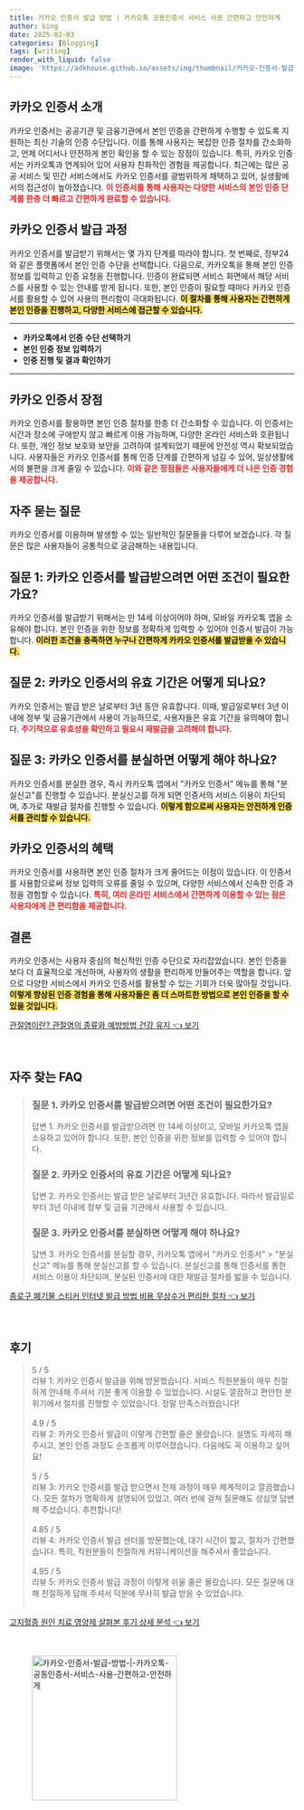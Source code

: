 ```yaml
---
title: 카카오 인증서 발급 방법 | 카카오톡 공동인증서 서비스 사용 간편하고 안전하게
author: bing
date: 2025-02-03
categories: [Blogging]
tags: [writing]
render_with_liquid: false
image: 'https://adkhouse.github.io/assets/img/thumbnail/카카오-인증서-발급-방법-|-카카오톡-공동인증서-서비스-사용-간편하고-안전하게.webp'
---
```



<h2 id='카카오_인증서_소개'>카카오 인증서 소개</h2>

<p>카카오 인증서는 공공기관 및 금융기관에서 본인 인증을 간편하게 수행할 수 있도록 지원하는 최신 기술의 인증 수단입니다. 이를 통해 사용자는 복잡한 인증 절차를 간소화하고, 언제 어디서나 안전하게 본인 확인을 할 수 있는 장점이 있습니다. 특히, 카카오 인증서는 카카오톡과 연계되어 있어 사용자 친화적인 경험을 제공합니다. 최근에는 많은 공공 서비스 및 민간 서비스에서도 카카오 인증서를 광범위하게 채택하고 있어, 실생활에서의 접근성이 높아졌습니다. <b><span style="color: #ee2323;">이 인증서를 통해 사용자는 다양한 서비스의 본인 인증 단계를 한층 더 빠르고 간편하게 완료할 수 있습니다.</span></b></p>

<h2 id='카카오_인증서_발급_과정'>카카오 인증서 발급 과정</h2>

<p>카카오 인증서를 발급받기 위해서는 몇 가지 단계를 따라야 합니다. 첫 번째로, 정부24와 같은 플랫폼에서 본인 인증 수단을 선택합니다. 다음으로, 카카오톡을 통해 본인 인증 정보를 입력하고 인증 요청을 진행합니다. 인증이 완료되면 서비스 화면에서 해당 서비스를 사용할 수 있는 안내를 받게 됩니다. 또한, 본인 인증이 필요할 때마다 카카오 인증서를 활용할 수 있어 사용의 편리함이 극대화됩니다. <b><span style="background-color: #ffe066;">이 절차를 통해 사용자는 간편하게 본인 인증을 진행하고, 다양한 서비스에 접근할 수 있습니다.</span></b></p>

<hr />

<ul>
    <li><b>카카오톡에서 인증 수단 선택하기</b></li>
    <li><b>본인 인증 정보 입력하기</b></li>
    <li><b>인증 진행 및 결과 확인하기</b></li>
</ul>

<hr />

<h2 id='카카오_인증서_장점'>카카오 인증서 장점</h2>

<p>카카오 인증서를 활용하면 본인 인증 절차를 한층 더 간소화할 수 있습니다. 이 인증서는 시간과 장소에 구애받지 않고 빠르게 이용 가능하며, 다양한 온라인 서비스와 호환됩니다. 또한, 개인 정보 보호와 보안을 고려하여 설계되었기 때문에 안전성 역시 확보되었습니다. 사용자들은 카카오 인증서를 통해 인증 단계를 간편하게 넘길 수 있어, 일상생활에서의 불편을 크게 줄일 수 있습니다. <b><span style="color: #ee2323;">이와 같은 장점들은 사용자들에게 더 나은 인증 경험을 제공합니다.</span></b></p>

<h2 id='자주_묻는_질문'>자주 묻는 질문</h2>

<p>카카오 인증서를 이용하며 발생할 수 있는 일반적인 질문들을 다루어 보겠습니다. 각 질문은 많은 사용자들이 공통적으로 궁금해하는 내용입니다.</p>

<h2 id='질문_1'>질문 1: 카카오 인증서를 발급받으려면 어떤 조건이 필요한가요?</h2>

<p>카카오 인증서를 발급받기 위해서는 만 14세 이상이어야 하며, 모바일 카카오톡 앱을 소유해야 합니다. 본인 인증을 위한 정보를 정확하게 입력할 수 있어야 인증서 발급이 가능합니다. <b><span style="background-color: #ffe066;">이러한 조건을 충족하면 누구나 간편하게 카카오 인증서를 발급받을 수 있습니다.</span></b></p>

<h2 id='질문_2'>질문 2: 카카오 인증서의 유효 기간은 어떻게 되나요?</h2>

<p>카카오 인증서는 발급 받은 날로부터 3년 동안 유효합니다. 이때, 발급일로부터 3년 이내에 정부 및 금융기관에서 사용이 가능하므로, 사용자들은 유효 기간을 유의해야 합니다. <b><span style="color: #ee2323;">주기적으로 유효성을 확인하고 필요시 재발급을 고려해야 합니다.</span></b></p>

<h2 id='질문_3'>질문 3: 카카오 인증서를 분실하면 어떻게 해야 하나요?</h2>

<p>카카오 인증서를 분실한 경우, 즉시 카카오톡 앱에서 "카카오 인증서" 메뉴를 통해 "분실신고"를 진행할 수 있습니다. 분실신고를 하게 되면 인증서의 서비스 이용이 차단되며, 추가로 재발급 절차를 진행할 수 있습니다. <b><span style="background-color: #ffe066;">이렇게 함으로써 사용자는 안전하게 인증서를 관리할 수 있습니다.</span></b></p>

<h2 id='카카오_인증서_혜택'>카카오 인증서의 혜택</h2>

<p>카카오 인증서를 사용하면 본인 인증 절차가 크게 줄어드는 이점이 있습니다. 이 인증서를 사용함으로써 정보 입력의 오류를 줄일 수 있으며, 다양한 서비스에서 신속한 인증 과정을 경험할 수 있습니다. <b><span style="color: #ee2323;">특히, 여러 온라인 서비스에서 간편하게 이용할 수 있는 점은 사용자에게 큰 편리함을 제공합니다.</span></b></p>

<h2 id='결론'>결론</h2>

<p>카카오 인증서는 사용자 중심의 혁신적인 인증 수단으로 자리잡았습니다. 본인 인증을 보다 더 효율적으로 개선하며, 사용자의 생활을 편리하게 만들어주는 역할을 합니다. 앞으로 다양한 서비스에서 카카오 인증서를 활용할 수 있는 기회가 더욱 많아질 것입니다. <b><span style="background-color: #ffe066;">이렇게 향상된 인증 경험을 통해 사용자들은 좀 더 스마트한 방법으로 본인 인증을 할 수 있을 것입니다.</span></b></p>


<p><a class="click-button" title="관절염이란? 관절염의 종류와 예방방법 건강 유지" href="https://adkhouse.github.io/posts/%EA%B4%80%EC%A0%88%EC%97%BC%EC%9D%B4%EB%9E%80-%EA%B4%80%EC%A0%88%EC%97%BC%EC%9D%98-%EC%A2%85%EB%A5%98%EC%99%80-%EC%98%88%EB%B0%A9%EB%B0%A9%EB%B2%95-%EA%B1%B4%EA%B0%95-%EC%9C%A0%EC%A7%80/" rel="dofollow">관절염이란? 관절염의 종류와 예방방법 건강 유지 👈 보기</a></p><br>
<h2 id='자주_찾는_FAQ'>자주 찾는 FAQ</h2>
<div itemscope="" itemtype="https://schema.org/FAQPage"> 
<blockquote> 
<div itemscope="" itemprop="mainEntity" itemtype="https://schema.org/Question"> 
<h3 itemprop="name">질문 1. 카카오 인증서를 발급받으려면 어떤 조건이 필요한가요?</h3> 
<div itemscope="" itemprop="acceptedAnswer" itemtype="https://schema.org/Answer"> 
<span itemprop="text"> 
<p>답변 1. 카카오 인증서를 발급받으려면 만 14세 이상이고, 모바일 카카오톡 앱을 소유하고 있어야 합니다. 또한, 본인 인증을 위한 정보를 입력할 수 있어야 합니다.</p> 
</span> 
</div> 
</div> 
<div itemscope="" itemprop="mainEntity" itemtype="https://schema.org/Question"> 
<h3 itemprop="name">질문 2. 카카오 인증서의 유효 기간은 어떻게 되나요?</h3> 
<div itemscope="" itemprop="acceptedAnswer" itemtype="https://schema.org/Answer"> 
<span itemprop="text"> 
<p>답변 2. 카카오 인증서는 발급 받은 날로부터 3년간 유효합니다. 따라서 발급일로부터 3년 이내에 정부 및 금융 기관에서 사용할 수 있습니다.</p> 
</span> 
</div> 
</div> 
<div itemscope="" itemprop="mainEntity" itemtype="https://schema.org/Question"> 
<h3 itemprop="name">질문 3. 카카오 인증서를 분실하면 어떻게 해야 하나요?</h3> 
<div itemscope="" itemprop="acceptedAnswer" itemtype="https://schema.org/Answer"> 
<span itemprop="text"> 
<p>답변 3. 카카오 인증서를 분실할 경우, 카카오톡 앱에서 "카카오 인증서" > "분실신고" 메뉴를 통해 분실신고를 할 수 있습니다. 분실신고를 통해 인증서를 통한 서비스 이용이 차단되며, 분실된 인증서에 대한 재발급 절차를 밟을 수 있습니다.</p> 
</span> 
</div> 
</div> 
</blockquote> 
</div>
<p><a class="click-button" title="종로구 폐기물 스티커 인터넷 발급 방법 비용 무상수거 편리한 절차" href="https://adkhouse.github.io/posts/%EC%A2%85%EB%A1%9C%EA%B5%AC-%ED%8F%90%EA%B8%B0%EB%AC%BC-%EC%8A%A4%ED%8B%B0%EC%BB%A4-%EC%9D%B8%ED%84%B0%EB%84%B7-%EB%B0%9C%EA%B8%89-%EB%B0%A9%EB%B2%95-%EB%B9%84%EC%9A%A9-%EB%AC%B4%EC%83%81%EC%88%98%EA%B1%B0-%ED%8E%B8%EB%A6%AC%ED%95%9C-%EC%A0%88%EC%B0%A8/" rel="dofollow">종로구 폐기물 스티커 인터넷 발급 방법 비용 무상수거 편리한 절차 👈 보기</a></p><br>
<h2 id='후기'>후기</h2>
<div itemscope itemtype="https://schema.org/Product">
  <blockquote>
  <div itemprop="review" itemscope itemtype="https://schema.org/Review">
      <div itemprop="reviewRating" itemscope itemtype="https://schema.org/Rating"> <span itemprop="ratingValue">5</span> / <span itemprop="bestRating">5</span> </div>
      <span itemprop="reviewBody">리뷰 1: 카카오 인증서 발급을 위해 방문했습니다. 서비스 직원분들이 매우 친절하게 안내해 주셔서 기분 좋게 이용할 수 있었습니다. 시설도 깔끔하고 편안한 분위기에서 절차를 진행할 수 있었습니다. 정말 만족스러웠습니다!</span>
  </div>
  <br>
  <div itemprop="review" itemscope itemtype="https://schema.org/Review">
      <div itemprop="reviewRating" itemscope itemtype="https://schema.org/Rating"> <span itemprop="ratingValue">4.9</span> / <span itemprop="bestRating">5</span> </div>
      <span itemprop="reviewBody">리뷰 2: 카카오 인증서 발급이 이렇게 간편할 줄은 몰랐습니다. 설명도 자세히 해주시고, 본인 인증 과정도 순조롭게 이루어졌습니다. 다음에도 꼭 이용하고 싶어요!</span>
  </div>
  <br>
  <div itemprop="review" itemscope itemtype="https://schema.org/Review">
      <div itemprop="reviewRating" itemscope itemtype="https://schema.org/Rating"> <span itemprop="ratingValue">5</span> / <span itemprop="bestRating">5</span> </div>
      <span itemprop="reviewBody">리뷰 3: 카카오 인증서를 발급 받으면서 전체 과정이 매우 체계적이고 깔끔했습니다. 모든 절차가 명확하게 설명되어 있었고, 여러 번에 걸쳐 질문해도 성심껏 답변해 주셨습니다. 추천합니다!</span>
  </div>
  <br>
  <div itemprop="review" itemscope itemtype="https://schema.org/Review">
      <div itemprop="reviewRating" itemscope itemtype="https://schema.org/Rating"> <span itemprop="ratingValue">4.85</span> / <span itemprop="bestRating">5</span> </div>
      <span itemprop="reviewBody">리뷰 4: 카카오 인증서 발급 센터를 방문했는데, 대기 시간이 짧고, 절차가 간편했습니다. 특히, 직원분들이 친절하게 커뮤니케이션을 해주셔서 좋았습니다.</span>
  </div>
  <br>
  <div itemprop="review" itemscope itemtype="https://schema.org/Review">
      <div itemprop="reviewRating" itemscope itemtype="https://schema.org/Rating"> <span itemprop="ratingValue">4.95</span> / <span itemprop="bestRating">5</span> </div>
      <span itemprop="reviewBody">리뷰 5: 카카오 인증서 발급 과정이 이렇게 쉬울 줄은 몰랐습니다. 모든 질문에 대해 친절하게 답해 주셔서 덕분에 무사히 발급 받을 수 있었습니다.</span>
  </div>
  <br>
  </blockquote>
</div>
<p><a class="click-button" title="고지혈증 원인 치료 영양제 살펴본 후기 상세 분석" href="https://adkhouse.github.io/posts/%EA%B3%A0%EC%A7%80%ED%98%88%EC%A6%9D-%EC%9B%90%EC%9D%B8-%EC%B9%98%EB%A3%8C-%EC%98%81%EC%96%91%EC%A0%9C-%EC%82%B4%ED%8E%B4%EB%B3%B8-%ED%9B%84%EA%B8%B0-%EC%83%81%EC%84%B8-%EB%B6%84%EC%84%9D/" rel="dofollow">고지혈증 원인 치료 영양제 살펴본 후기 상세 분석 👈 보기</a></p><br>
<figure class="image"><img src="https://adkhouse.github.io/assets/img/thumbnail/카카오-인증서-발급-방법-|-카카오톡-공동인증서-서비스-사용-간편하고-안전하게.webp" alt="카카오-인증서-발급-방법-|-카카오톡-공동인증서-서비스-사용-간편하고-안전하게" width="256" height="256"></figure>